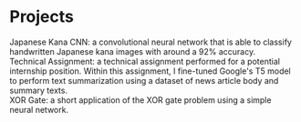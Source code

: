 # Projects
Japanese Kana CNN: a convolutional neural network that is able to classify handwritten Japanese kana images with around a 92% accuracy.<br />
Technical Assignment: a technical assignment performed for a potential internship position. Within this assignment, I fine-tuned Google's T5 model to perform text summarization using a dataset of news article body and summary texts.<br />
XOR Gate: a short application of the XOR gate problem using a simple neural network.
